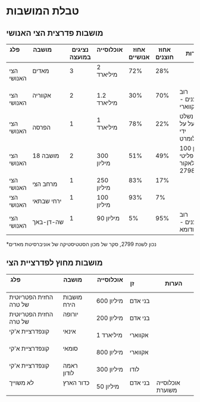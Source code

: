 # טבלת המושבות

## מושבות פדרצית הצי האנושי

פלג             | מושבה         | נציגים במועצה | אוכלוסייה     | אחוז אנושיים | אחוז חוצנים | הערות
------------ | ------------- | ---------------- | ------------- | -------------- | ------------ | ------------------------------------------
הצי האנושי | מאדים          | 3                      | 2 מיליארד    | 72%               | 28%            |
הצי האנושי | אקווריה        | 2                      | 1.2 מיליארד | 30%               | 70%            | רוב החוצנים - אקווארי
הצי האנושי | הפרסה        | 1                      | 1 מיליארד    | 78%               | 22%            | נשלט בפועל על ידי הקונגלומרט
הצי האנושי | מושבה 18    | 2                      | 300 מיליון    | 51%               | 49%            | מתוכן 100 מיליון פליטי פלאקור מ-2798
הצי האנושי | מרחב הצי    | 1                      | 250 מיליון    | 83%               | 17%            |
הצי האנושי | ירחי שבתאי | 1                      | 100 מיליון    | 93%               | 7%              |
הצי האנושי | שה-דן-באך | 1                       | 90 מיליון      | 5%                 | 95%            | רוב החוצנים - קודומא

*נכון לשנת 2799, סקר של מכון הסטטיסטיקה של אוניברסיטת מאדים

## מושבות מחוץ לפדרציית הצי

פלג                                     | מושבה           | אוכלוסייה  | זן          | הערות
----------------------------- | -------------- | ----------- | -------- | ------------------------------------------
החזית הפטריוטית של טרה | מושבות הירח | 600 מיליון | בני אדם |
החזית הפטריוטית של טרה | יורופה            | 200 מיליון | בני אדם |
קונפדרציית א'קי                  | אינאי             | 1 מיליארד | אקווארי |
קונפדרציית א'קי                  | סומאי            | 800 מיליון | אקווארי |
קונפדרציית א'קי                  | ראמה לודון    | 300 מיליון | לודו       |
לא משוייך                            | כדור הארץ    | 50 מיליון | בני אדם   | אוכלוסייה משוערת